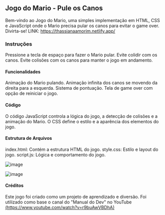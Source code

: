 ## Jogo do Mario - Pule os Canos
Bem-vindo ao Jogo do Mario, uma simples implementação em HTML, CSS e JavaScript onde o Mario precisa pular os canos para evitar o game over. Divirta-se!
LINK: https://thassianaamorim.netlify.app/ 

### Instruções
Pressione a tecla de espaço para fazer o Mario pular.
Evite colidir com os canos.
Evite colisões com os canos para manter o jogo em andamento.

#### Funcionalidades
Animação do Mario pulando.
Animação infinita dos canos se movendo da direita para a esquerda.
Sistema de pontuação.
Tela de game over com opção de reiniciar o jogo.

#### Código
O código JavaScript controla a lógica do jogo, a detecção de colisões e a animação do Mario. O CSS define o estilo e a aparência dos elementos do jogo.

#### Estrutura de Arquivos
index.html: Contém a estrutura HTML do jogo.
style.css: Estilo e layout do jogo.
script.js: Lógica e comportamento do jogo.

![image](https://github.com/ThassiAmorim/Que-Mario-/assets/62359485/88b826d8-343a-44dd-b1fe-fa9e467ad69a)

![image](https://github.com/ThassiAmorim/Que-Mario-/assets/62359485/c71e96d8-7bb4-4ef3-8f3c-4c807628cf13)


#### Créditos
Este jogo foi criado como um projeto de aprendizado e diversão. Foi utilizado como base o canal do "Manual do Dev" no YouTube
[(https://www.youtube.com/watch?v=r9buAwVBDhA)](https://www.youtube.com/@ManualdoDev)




